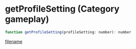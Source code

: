 # getProfileSetting (Category gameplay)

```js
function getProfileSetting(profileSetting: number): number
```

[filename](getProfileSetting_m.md ':include')